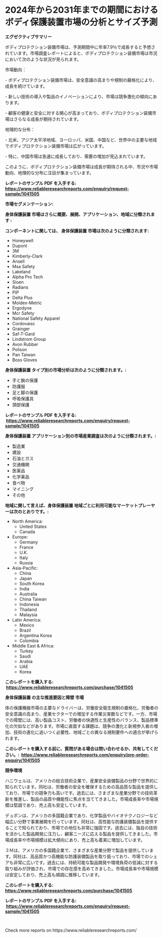 <p><h1>2024年から2031年までの期間におけるボディ保護装置市場の分析とサイズ予測</h1></p><p><strong>エグゼクティブサマリー</strong></p>
<p><p>ボディプロテクション装備市場は、予測期間中に年率7.9％で成長すると予想されています。市場調査レポートによると、ボディプロテクション装備市場は市況において次のような状況が見られます。</p><p>市場動向：</p><p>- ボディプロテクション装備市場は、安全意識の高まりや規制の厳格化により、成長を続けています。</p><p>- 新しい技術の導入や製品のイノベーションにより、市場は競争激化の傾向にあります。</p><p>- 顧客の健康と安全に対する関心が高まっており、ボディプロテクション装備市場はさらなる成長が期待されています。</p><p>地理的な分布：</p><p>- 北米、アジア太平洋地域、ヨーロッパ、米国、中国など、世界中の主要な地域でボディプロテクション装備市場は広がっています。</p><p>- 特に、中国市場は急速に成長しており、需要の増加が見込まれています。</p><p>このように、ボディプロテクション装備市場は成長が期待される中、市況や市場動向、地理的な分布に注目が集まっています。</p></p>
<p><strong>レポートのサンプル PDF を入手する: <a href="https://www.reliableresearchreports.com/enquiry/request-sample/1041505">https://www.reliableresearchreports.com/enquiry/request-sample/1041505</a></strong></p>
<p><strong>市場セグメンテーション:</strong></p>
<p><strong> 身体保護装置 市場はさらに概要、展開、アプリケーション、地域に分類されます :</strong></p>
<p><strong>コンポーネントに関しては、 身体保護装置 市場は次のように分類されます: &nbsp;</strong></p>
<p><ul><li>Honeywell</li><li>Dupont</li><li>3M</li><li>Kimberly-Clark</li><li>Ansell</li><li>Msa Safety</li><li>Lakeland</li><li>Alpha Pro Tech</li><li>Sioen</li><li>Radians</li><li>PIP</li><li>Delta Plus</li><li>Moldex-Metric</li><li>Ergodyne</li><li>Mcr Safety</li><li>National Safety Apparel</li><li>Cordovaisc</li><li>Grainger</li><li>Saf-T-Gard</li><li>Lindstrom Group</li><li>Avon Rubber</li><li>Polison</li><li>Pan Taiwan</li><li>Boss Gloves</li></ul></p>
<p><strong> 身体保護装置 タイプ別の市場分析は次のように分類されます。:</strong></p>
<p><ul><li>手と腕の保護</li><li>防護服</li><li>足と脚の保護</li><li>呼吸保護具</li><li>頭部保護</li></ul></p>
<p><strong>レポートのサンプル PDF を入手する: &nbsp;<a href="https://www.reliableresearchreports.com/enquiry/request-sample/1041505">https://www.reliableresearchreports.com/enquiry/request-sample/1041505</a></strong></p>
<p><strong> 身体保護装置 アプリケーション別の市場産業調査は次のように分類されます。:</strong></p>
<p><ul><li>製造業</li><li>建設</li><li>石油とガス</li><li>交通機関</li><li>医薬品</li><li>化学薬品</li><li>食べ物</li><li>マイニング</li><li>その他</li></ul></p>
<p><strong>地域に関して言えば、身体保護装置 地域ごとに利用可能なマーケットプレーヤーは次のとおりです。:</strong></p>
<p><ul>
    <li>
        North America:
        <ul>
            <li>United States</li>
            <li>Canada</li>
        </ul>
    </li>
    <li>
        Europe:
        <ul>
            <li>Germany</li>
            <li>France</li>
            <li>U.K.</li>
            <li>Italy</li>
            <li>Russia</li>
        </ul>
    </li>
    <li>
        Asia-Pacific:
        <ul>
            <li>China</li>
            <li>Japan</li>
            <li>South Korea</li>
            <li>India</li>
            <li>Australia</li>
            <li>China Taiwan</li>
            <li>Indonesia</li>
            <li>Thailand</li>
            <li>Malaysia</li>
        </ul>
    </li>
    <li>
        Latin America:
        <ul>
            <li>Mexico</li>
            <li>Brazil</li>
            <li>Argentina Korea</li>
            <li>Colombia</li>
        </ul>
    </li>
    <li>
        Middle East & Africa:
        <ul>
            <li>Turkey</li>
            <li>Saudi</li>
            <li>Arabia</li>
            <li>UAE</li>
            <li>Korea</li>
        </ul>
    </li>
    </ul></p>
<p><strong>このレポートを購入する: &nbsp;<a href="https://www.reliableresearchreports.com/purchase/1041505">https://www.reliableresearchreports.com/purchase/1041505</a></strong></p>
<p><strong>身体保護装置 の主な推進要因と障壁 市場</strong></p>
<p><p>体の保護機器市場の主要なドライバーは、労働安全衛生規制の厳格化、労働者の安全意識の高まり、産業セクターでの増加する作業災害数などです。一方、市場での障壁には、高い製品コスト、労働者の快適性と生産性のバランス、製品標準化の欠如などがあります。市場に直面する課題は、競争の激化と新規参入者の増加、技術の進化に追いつく必要性、地域ごとの異なる規制要件への適合が挙げられます。</p></p>
<p><strong>このレポートを購入する前に、質問がある場合は問い合わせるか、共有してください。:&nbsp; <a href="https://www.reliableresearchreports.com/enquiry/pre-order-enquiry/1041505">https://www.reliableresearchreports.com/enquiry/pre-order-enquiry/1041505</a></strong></p>
<p><strong>競争環境</strong></p>
<p><p>ハニウェルは、アメリカの総合技術企業で、産業安全装備製品の分野で世界的に知られています。同社は、労働者の安全を確保するための高品質な製品を提供しており、市場での競争力も高いです。過去には、さまざまな産業分野での技術革新を推進し、製品の品質や機能性に焦点を当ててきました。市場成長率や市場規模は堅調であり、売上高も安定しています。</p><p>デュポンは、アメリカの多国籍企業であり、化学製品やバイオテクノロジーなど幅広い分野で事業展開を行っています。同社は、高性能な防護装備製品を提供することで知られており、市場での地位も非常に強固です。過去には、独自の技術を活かした製品開発に注力し、顧客ニーズに応える製品を提供してきました。市場成長率や市場規模は拡大傾向にあり、売上高も着実に増加しています。</p><p>３Ｍは、アメリカの多国籍企業で、さまざまな産業分野で製品を提供しています。同社は、高品質かつ高機能な防護装備製品を取り扱っており、市場でのシェアも非常に広いです。過去には、持続可能な製品開発や環境負荷の低減に対する取り組みが評価され、市場での存在感を高めてきました。市場成長率や市場規模は安定しており、売上高も順調に推移しています。</p></p>
<p><strong>このレポートを購入する: &nbsp; <a href="https://www.reliableresearchreports.com/purchase/1041505">https://www.reliableresearchreports.com/purchase/1041505</a></strong></p>
<p><strong>レポートのサンプル PDF を入手する: &nbsp;<a href="https://www.reliableresearchreports.com/enquiry/request-sample/1041505">https://www.reliableresearchreports.com/enquiry/request-sample/1041505</a></strong><strong></strong></p>
<p>&nbsp;</p>
<p>Check more reports on https://www.reliableresearchreports.com/</p>